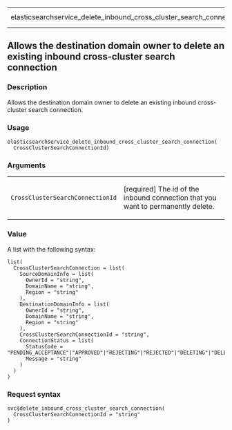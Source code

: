 <table style="width: 100%;">
<tbody>
<tr class="odd">
<td>elasticsearchservice_delete_inbound_cross_cluster_search_connection</td>
<td style="text-align: right;">R Documentation</td>
</tr>
</tbody>
</table>

## Allows the destination domain owner to delete an existing inbound cross-cluster search connection

### Description

Allows the destination domain owner to delete an existing inbound
cross-cluster search connection.

### Usage

    elasticsearchservice_delete_inbound_cross_cluster_search_connection(
      CrossClusterSearchConnectionId)

### Arguments

<table>
<colgroup>
<col style="width: 35%" />
<col style="width: 65%" />
</colgroup>
<tbody>
<tr class="odd">
<td><code
id="elasticsearchservice_delete_inbound_cross_cluster_search_connection_:_CrossClusterSearchConnectionId">CrossClusterSearchConnectionId</code></td>
<td><p>[required] The id of the inbound connection that you want to
permanently delete.</p></td>
</tr>
</tbody>
</table>

### Value

A list with the following syntax:

    list(
      CrossClusterSearchConnection = list(
        SourceDomainInfo = list(
          OwnerId = "string",
          DomainName = "string",
          Region = "string"
        ),
        DestinationDomainInfo = list(
          OwnerId = "string",
          DomainName = "string",
          Region = "string"
        ),
        CrossClusterSearchConnectionId = "string",
        ConnectionStatus = list(
          StatusCode = "PENDING_ACCEPTANCE"|"APPROVED"|"REJECTING"|"REJECTED"|"DELETING"|"DELETED",
          Message = "string"
        )
      )
    )

### Request syntax

    svc$delete_inbound_cross_cluster_search_connection(
      CrossClusterSearchConnectionId = "string"
    )
